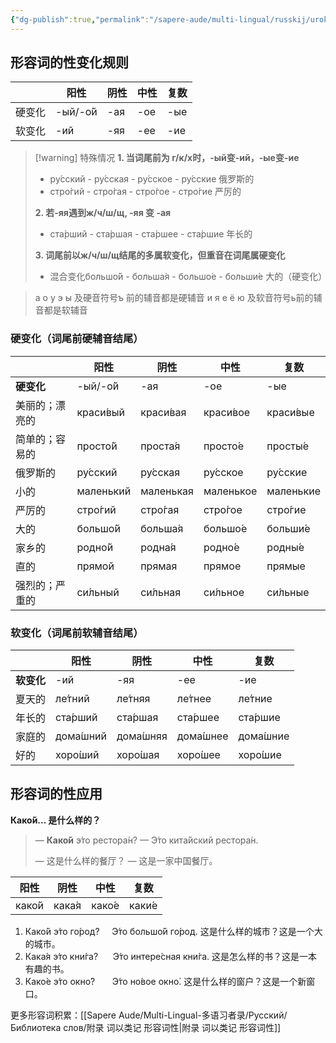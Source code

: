 ```yaml
---
{"dg-publish":true,"permalink":"/sapere-aude/multi-lingual/russkij/urok-07/","dgPassFrontmatter":true}
---
```



## 形容词的性变化规则

|     | 阳性       | 阴性  | 中性  | 复数  |
| --- | -------- | --- | --- | --- |
| 硬变化 | -ый/-о́й | -ая | -ое | -ые |
| 软变化 | -ий      | -яя | -ее | -ие |
>[!warning] 特殊情况
>**1. 当词尾前为 г/к/х时，-ый变-ий，-ые变-ие**
>- ру́сский - ру́сская - ру́сское - ру́сские 俄罗斯的
>- стро́гий - стро́гая - стро́гое - стро́гие 严厉的
>
>**2. 若-яя遇到ж/ч/ш/щ, -яя 变 -ая**
>- ста́рший - ста́ршая - ста́ршее - ста́ршие 年长的         
>
>**3. 词尾前以ж/ч/ш/щ结尾的多属软变化，但重音在词尾属硬变化**
>- 混合变化большо́й - больша́я - большо́е - больши́е 大的（硬变化）
>


> а о у э ы 及硬音符号ъ 前的辅音都是硬辅音
> и я е ё ю 及软音符号ь前的辅音都是软辅音

### 硬变化（词尾前硬辅音结尾）

|         | 阳性        | 阴性        | 中性        | 复数        |
| ------- | --------- | --------- | --------- | --------- |
| **硬变化** | -ый/-о́й  | -ая       | -ое       | -ые       |
| 美丽的；漂亮的 | краси́вый | краси́вая | краси́вое | краси́вые |
| 简单的；容易的 | просто́й  | проста́я  | просто́е  | просты́е  |
| 俄罗斯的    | ру́сский  | ру́сская  | ру́сское  | ру́сские  |
| 小的      | маленький | маленькая | маленькое | маленькие |
| 严厉的     | стро́гий  | стро́гая  | стро́гое  | стро́гие  |
| 大的      | большо́й  | больша́я  | большо́е  | больши́е  |
| 家乡的     | родно́й   | родна́я   | родно́е   | родны́е   |
| 直的      | прямой    | прямая    | прямое    | прямые    |
| 强烈的；严重的 | си́льный  | си́льная  | си́льное  | си́льные  |

### 软变化（词尾前软辅音结尾）

|         | 阳性        | 阴性        | 中性        | 复数        |
| ------- | --------- | --------- | --------- | --------- |
| **软变化** | -ий       | -яя       | -ее       | -ие       |
| 夏天的     | ле́тний   | ле́тняя   | ле́тнее   | ле́тние   |
| 年长的     | ста́рший  | ста́ршая  | ста́ршее  | ста́ршие  |
| 家庭的     | дома́шний | дома́шняя | дома́шнее | дома́шние |
| 好的      | хоро́ший  | хоро́шая  | хоро́шее  | хоро́шие  |

## 形容词的性应用

**Како́й... 是什么样的？**

>  — **Како́й** э́то рестора́н?
>  — Э́то кита́йский рестора́н.
> 
>  — 这是什么样的餐厅？
>  — 这是一家中国餐厅。

| 阳性 | 阴性 | 中性 | 复数 |
| ---- | ---- | ---- | ---- |
| како́й | кака́я | како́е | каки́е |
1. Како́й э́то го́род?     Э́то большо́й го́род.  这是什么样的城市？这是一个大的城市。
2. Кака́я э́то кни́га?      Э́то интере́сная кни́га.  这是怎么样的书？这是一本有趣的书。
3. Како́е э́то окно́?       Э́то но́вое окно́.  这是什么样的窗户？这是一个新窗口。


更多形容词积累：[[Sapere Aude/Multi-Lingual-多语习者录/Русский/Библиотека слов/附录 词以类记 形容词性\|附录 词以类记 形容词性]]